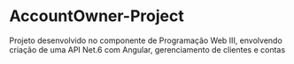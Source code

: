 # AccountOwner-Project
Projeto desenvolvido no componente de Programação Web III, envolvendo criação de uma API Net.6 com Angular, gerenciamento de clientes e contas
